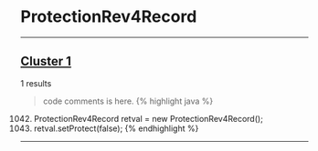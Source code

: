 # ProtectionRev4Record

***

## [Cluster 1](./1)
1 results
> code comments is here.
{% highlight java %}
1042. ProtectionRev4Record retval = new ProtectionRev4Record();
1044. retval.setProtect(false);
{% endhighlight %}

***

